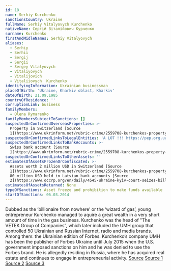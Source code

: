 ```yaml
---
id: 18
name: Serhiy Kurchenko
sanctionsCountry: Ukraine
fullName: Serhiy Vitalyovych Kurchenko
nativeName: Сергій Віталійович Курченко
surname: Kurchenko
firstAndMidleNames: Serhiy Vitalyovych
aliases:
  - Serhiy
  - Serhii
  - Sergij
  - Sergii
  - Sergey Vitalyovych
  - Vitaliyovych
  - Vitalijovich
  - Vitaliiovych  Kurchenko
identifyingInformation: Ukrainian businessman
placeOfBirth: 'Ukraine, Kharkiv oblast, Kharkiv'
dateOfBirth: 21.09.1985
countryOfResidence: ''
corruptionLink: business
familyMembers:
  - Olena Rymarenko
familyMembersSubjectToSanctions: []
suspectedOrConfirmedOverseasProperties: >-
  Property in Switzerland [Source
  1](https://www.ukrinform.net/rubric-crime/2559708-kurchenkos-property-arrested-in-switzerland.html)
suspectedOrConfirmedLinksToLegalEntities: 'A LOT !!! https://pep.org.ua/en/person/15452'
suspectedOrConfirmedLinksToBankAccounts: >-
  Swiss bank account [Source
  ](https://www.ukrinform.net/rubric-crime/2559708-kurchenkos-property-arrested-in-switzerland.html)
suspectedOrConfirmedLinksToOtherAssets: ''
estimatesOfAssetsFrozenOrConfiscated: >-
  Assets worth 2 million USD in Switzerland [Source
  1](https://www.ukrinform.net/rubric-crime/2559708-kurchenkos-property-arrested-in-switzerland.html)
  80 million USD held in Latvian bank accounts [Source
  2](https://www.occrp.org/en/daily/4545-ukraine-kyiv-court-seizes-billionaire-kurchenko-s-14-offshore-accounts)
estimatesOfAssetsReturned: None
typeOfSanctions: Asset freeze and prohibition to make funds available
startOfSanctions: 06.03.2014
---
```

Dubbed as the ‘billionaire from nowhere’ or the ‘wizard of gas’, young 
entrepreneur Kurchenko managed to aquire a great wealth in a very short amount 
of time in the gas business. Kurchenko was the head of "The VETEK Group of 
Companies”,  which later included the UMH group that controlled 50 Ukrainian and 
Russian Internet, radio and media brands. Among them: the Ukrainian edition of 
Forbes. Kurchenko’s company UMH has been the publisher of Forbes Ukraine until 
July 2015 when the U.S. government imposed sanctions on him and he was denied to 
use the Forbes brand. He is allegedly residing in Russia, where he has acquired 
real estate and continues to engage in entrepreneurial activity. 
[Source](https://www.reuters.com/article/us-russia-capitalism-kurchenko-specialre/special-report-how-a-29-year-old-ukrainian-made-a-killing-on-russian-gas-idUSKBN0JP1KO20141212) 
[Source 
1](https://www.thedailybeast.com/sergiy-kurchenko-ukraines-missing-oligarch) 
[Source 
2](https://www.kyivpost.com/article/content/business/forbes-takes-further-steps-to-deny-fugitive-kurchenko-foreign-language-publishing-license-395353.html) 
[Source 
3](http://euromaidanpress.com/2016/11/02/smuggling-business-donbas-criminal-coal-akhmetov-kurchenko-cigarettes-ukraine-russia/)
